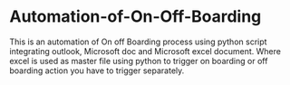 # Automation-of-On-Off-Boarding
This is an automation of On off Boarding process using python script integrating outlook, Microsoft doc and Microsoft excel document. Where excel is used as master file using python to trigger on boarding or off boarding action you have to trigger separately. 
